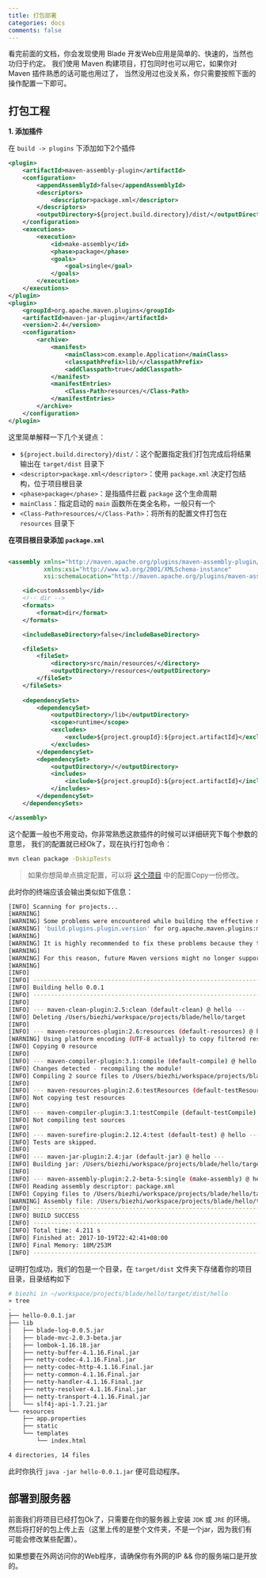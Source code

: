 ```yaml
---
title: 打包部署
categories: docs
comments: false
---
```


看完前面的文档，你会发现使用 Blade 开发Web应用是简单的、快速的，当然也功归于约定。
我们使用 Maven 构建项目，打包同时也可以用它，如果你对 Maven 插件熟悉的话可能也用过了，
当然没用过也没关系，你只需要按照下面的操作配置一下即可。

## 打包工程

**1. 添加插件**

在 `build -> plugins` 下添加如下2个插件

```xml
<plugin>
    <artifactId>maven-assembly-plugin</artifactId>
    <configuration>
        <appendAssemblyId>false</appendAssemblyId>
        <descriptors>
            <descriptor>package.xml</descriptor>
        </descriptors>
        <outputDirectory>${project.build.directory}/dist/</outputDirectory>
    </configuration>
    <executions>
        <execution>
            <id>make-assembly</id>
            <phase>package</phase>
            <goals>
                <goal>single</goal>
            </goals>
        </execution>
    </executions>
</plugin>
<plugin>
    <groupId>org.apache.maven.plugins</groupId>
    <artifactId>maven-jar-plugin</artifactId>
    <version>2.4</version>
    <configuration>
        <archive>
            <manifest>
                <mainClass>com.example.Application</mainClass>
                <classpathPrefix>lib/</classpathPrefix>
                <addClasspath>true</addClasspath>
            </manifest>
            <manifestEntries>
                <Class-Path>resources/</Class-Path>
            </manifestEntries>
        </archive>
    </configuration>
</plugin>
```

这里简单解释一下几个关键点：

- `${project.build.directory}/dist/`：这个配置指定我们打包完成后将结果输出在 `target/dist` 目录下
- `<descriptor>package.xml</descriptor>`：使用 `package.xml` 决定打包结构，位于项目根目录
- `<phase>package</phase>`：是指插件拦截 `package` 这个生命周期
- `mainClass`：指定启动的 `main` 函数所在类全名称，一般只有一个
- `<Class-Path>resources/</Class-Path>`：将所有的配置文件打包在 `resources` 目录下

**在项目根目录添加 `package.xml`**

```xml

<assembly xmlns="http://maven.apache.org/plugins/maven-assembly-plugin/assembly/1.1.2"
          xmlns:xsi="http://www.w3.org/2001/XMLSchema-instance"
          xsi:schemaLocation="http://maven.apache.org/plugins/maven-assembly-plugin/assembly/1.1.2 http://maven.apache.org/xsd/assembly-1.1.2.xsd">

    <id>customAssembly</id>
    <!-- dir -->
    <formats>
        <format>dir</format>
    </formats>

    <includeBaseDirectory>false</includeBaseDirectory>

    <fileSets>
        <fileSet>
            <directory>src/main/resources/</directory>
            <outputDirectory>/resources</outputDirectory>
        </fileSet>
    </fileSets>
    
    <dependencySets>
        <dependencySet>
            <outputDirectory>/lib</outputDirectory>
            <scope>runtime</scope>
            <excludes>
                <exclude>${project.groupId}:${project.artifactId}</exclude>
            </excludes>
        </dependencySet>
        <dependencySet>
            <outputDirectory>/</outputDirectory>
            <includes>
                <include>${project.groupId}:${project.artifactId}</include>
            </includes>
        </dependencySet>
    </dependencySets>

</assembly>
```

这个配置一般也不用变动，你非常熟悉这款插件的时候可以详细研究下每个参数的意思，
我们的配置就已经Ok了，现在执行打包命令：

```bash
mvn clean package -DskipTests
```

> 如果你想简单点搞定配置，可以将 [这个项目](https://github.com/lets-blade/blade-demos/tree/master/blade-package) 中的配置Copy一份修改。

此时你的终端应该会输出类似如下信息：

```bash
[INFO] Scanning for projects...
[WARNING]
[WARNING] Some problems were encountered while building the effective model for com.example:hello:jar:0.0.1
[WARNING] 'build.plugins.plugin.version' for org.apache.maven.plugins:maven-compiler-plugin is missing. @ line 80, column 21
[WARNING]
[WARNING] It is highly recommended to fix these problems because they threaten the stability of your build.
[WARNING]
[WARNING] For this reason, future Maven versions might no longer support building such malformed projects.
[WARNING]
[INFO]
[INFO] ------------------------------------------------------------------------
[INFO] Building hello 0.0.1
[INFO] ------------------------------------------------------------------------
[INFO]
[INFO] --- maven-clean-plugin:2.5:clean (default-clean) @ hello ---
[INFO] Deleting /Users/biezhi/workspace/projects/blade/hello/target
[INFO]
[INFO] --- maven-resources-plugin:2.6:resources (default-resources) @ hello ---
[WARNING] Using platform encoding (UTF-8 actually) to copy filtered resources, i.e. build is platform dependent!
[INFO] Copying 0 resource
[INFO]
[INFO] --- maven-compiler-plugin:3.1:compile (default-compile) @ hello ---
[INFO] Changes detected - recompiling the module!
[INFO] Compiling 2 source files to /Users/biezhi/workspace/projects/blade/hello/target/classes
[INFO]
[INFO] --- maven-resources-plugin:2.6:testResources (default-testResources) @ hello ---
[INFO] Not copying test resources
[INFO]
[INFO] --- maven-compiler-plugin:3.1:testCompile (default-testCompile) @ hello ---
[INFO] Not compiling test sources
[INFO]
[INFO] --- maven-surefire-plugin:2.12.4:test (default-test) @ hello ---
[INFO] Tests are skipped.
[INFO]
[INFO] --- maven-jar-plugin:2.4:jar (default-jar) @ hello ---
[INFO] Building jar: /Users/biezhi/workspace/projects/blade/hello/target/hello.jar
[INFO]
[INFO] --- maven-assembly-plugin:2.2-beta-5:single (make-assembly) @ hello ---
[INFO] Reading assembly descriptor: package.xml
[INFO] Copying files to /Users/biezhi/workspace/projects/blade/hello/target/dist/hello
[WARNING] Assembly file: /Users/biezhi/workspace/projects/blade/hello/target/dist/hello is not a regular file (it may be a directory). It cannot be attached to the project build for installation or deployment.
[INFO] ------------------------------------------------------------------------
[INFO] BUILD SUCCESS
[INFO] ------------------------------------------------------------------------
[INFO] Total time: 4.211 s
[INFO] Finished at: 2017-10-19T22:42:41+08:00
[INFO] Final Memory: 18M/253M
[INFO] ------------------------------------------------------------------------
```

证明打包成功，我们的包是一个目录，在 `target/dist` 文件夹下存储着你的项目目录，目录结构如下

```bash
# biezhi in ~/workspace/projects/blade/hello/target/dist/hello
» tree
.
├── hello-0.0.1.jar
├── lib
│   ├── blade-log-0.0.5.jar
│   ├── blade-mvc-2.0.3-beta.jar
│   ├── lombok-1.16.18.jar
│   ├── netty-buffer-4.1.16.Final.jar
│   ├── netty-codec-4.1.16.Final.jar
│   ├── netty-codec-http-4.1.16.Final.jar
│   ├── netty-common-4.1.16.Final.jar
│   ├── netty-handler-4.1.16.Final.jar
│   ├── netty-resolver-4.1.16.Final.jar
│   ├── netty-transport-4.1.16.Final.jar
│   └── slf4j-api-1.7.21.jar
└── resources
    ├── app.properties
    ├── static
    └── templates
        └── index.html

4 directories, 14 files
```

此时你执行 `java -jar hello-0.0.1.jar` 便可启动程序。

## 部署到服务器

前面我们将项目已经打包Ok了，只需要在你的服务器上安装 `JDK` 或 `JRE` 的环境。
然后将打好的包上传上去（这里上传的是整个文件夹，不是一个jar，因为我们有可能会修改某些配置）。

如果想要在外网访问你的Web程序，请确保你有外网的IP && 你的服务端口是开放的。
